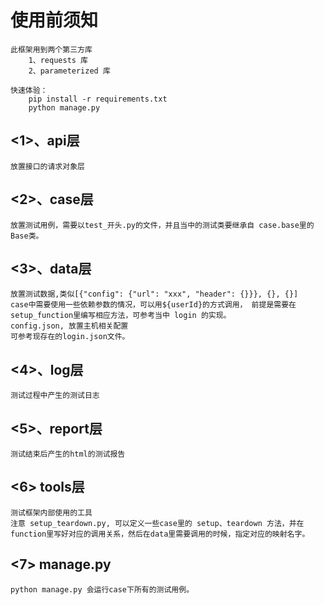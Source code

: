 # 使用前须知

    此框架用到两个第三方库
        1、requests 库
        2、parameterized 库
    
    快速体验：
        pip install -r requirements.txt
        python manage.py

## <1>、api层
    放置接口的请求对象层

## <2>、case层
    放置测试用例，需要以test_开头.py的文件，并且当中的测试类要继承自 case.base里的Base类。

## <3>、data层
    放置测试数据,类似[{"config": {"url": "xxx", "header": {}}}, {}, {}]
    case中需要使用一些依赖参数的情况，可以用${userId}的方式调用， 前提是需要在setup_function里编写相应方法，可参考当中 login 的实现。
    config.json, 放置主机相关配置
    可参考现存在的login.json文件。

## <4>、log层
    测试过程中产生的测试日志
 
## <5>、report层
    测试结束后产生的html的测试报告
 
## <6> tools层
    测试框架内部使用的工具
    注意 setup_teardown.py, 可以定义一些case里的 setup、teardown 方法，并在function里写好对应的调用关系，然后在data里需要调用的时候，指定对应的映射名字。

## <7> manage.py
    python manage.py 会运行case下所有的测试用例。
